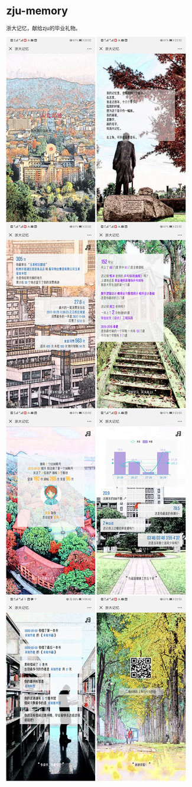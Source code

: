 # zju-memory

浙大记忆，献给zju的毕业礼物。

![](./snapshots/1.jpg) ![](snapshots/2.jpg) ![](snapshots/3.jpg) ![](snapshots/4.jpg) ![](snapshots/5.jpg) ![](snapshots/6.jpg) ![](snapshots/7.jpg) ![](snapshots/8.jpg) 